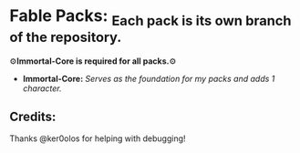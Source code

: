 # Fable Packs: <sub>Each pack is its own branch of the repository.</sub>
:gear:**Immortal-Core is required for all packs.**:gear:

- **Immortal-Core:** *Serves as the foundation for my packs and adds 1 character.*

## Credits:
Thanks @ker0olos for helping with debugging!


